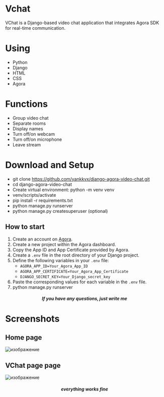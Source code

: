 # Vchat

VChat is a Django-based video chat application that integrates Agora SDK for real-time communication.

# Using

-   Python
-   Django
-   HTML
-   CSS
-   Agora

# Functions

- Group video chat
- Separate rooms
- Display names
- Turn off/on webcam
- Turn off/on microphone
- Leave stream

# Download and Setup

-   git clone https://github.com/yankkvx/django-agora-video-chat.git
-   cd django-agora-video-chat
-   Create virtual environment: python -m venv venv
-   venv/scripts/activate
-   pip install -r requirements.txt
-   python manage.py runserver
-   python manage.py createsuperuser (optional)

## How to start

1. Create an account on [Agora](https://www.agora.io/en/).
2. Create a new project within the Agora dashboard.
3. Copy the App ID and App Certificate provided by Agora.
4. Create a `.env` file in the root directory of your Django project.
5. Define the following variables in your `.env` file:
   - `AGORA_APP_ID=Your_Agora_App_ID`
   - `AGORA_APP_CERTIFICATE=Your_Agora_App_Certificate`
   - `DJANGO_SECRET_KEY=Your_Django_secret_key`
6. Paste the corresponding values for each variable in the `.env` file.
7.  python manage.py runserver

<h5 align="center"> If you have any questions, just write me <h5>

# Screenshots

## Home page

![изображение](https://github.com/yankkv17/django-agora-video-chat/assets/166509664/3efe9d62-6d6d-46b1-9c83-88a045d22af8)


## VChat page page

![изображение](https://github.com/yankkv17/django-agora-video-chat/assets/166509664/d97b2303-9648-4f2f-9e75-d4641d378c81)


<h5 align="center"> everything works fine <h5>

